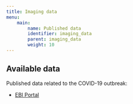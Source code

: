 ```yaml
---
title: Imaging data
menu:
    main:
        name: Published data
        identifier: imaging_data
        parent: imaging_data
        weight: 10
---
```


## Available data

Published data related to the COVID-19 outbreak:
* [EBI Portal](https://www.covid19dataportal.org/sequences)
